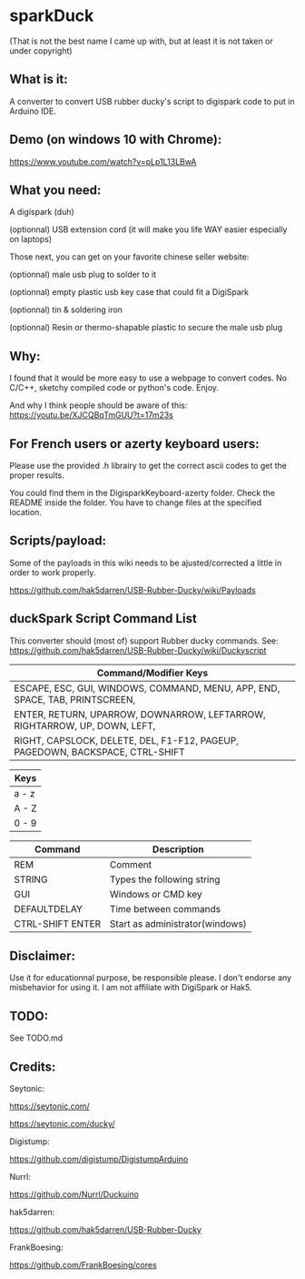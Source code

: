 # sparkDuck

(That is not the best name I came up with, but at least it is not taken or under copyright)

## What is it:

A converter to convert USB rubber ducky's script to digispark code to put in Arduino IDE.

## Demo (on windows 10 with Chrome):

https://www.youtube.com/watch?v=pLp1L13LBwA

## What you need:

A digispark (duh)

(optionnal) USB extension cord (it will make you life WAY easier especially on laptops)


Those next, you can get on your favorite chinese seller website:

(optionnal) male usb plug to solder to it

(optionnal) empty plastic usb key case that could fit a DigiSpark

(optionnal) tin & soldering iron

(optionnal) Resin or thermo-shapable plastic to secure the male usb plug

## Why:

I found that it would be more easy to use a webpage to convert codes.
No C/C++, sketchy compiled code or python's code. Enjoy.

And why I think people should be aware of this:
https://youtu.be/XJCQBqTmGUU?t=17m23s

## For French users or azerty keyboard users:

Please use the provided .h librairy to get the correct ascii codes to get the proper results.

You could find them in the DigisparkKeyboard-azerty folder. 
Check the README inside the folder. 
You have to change files at the specified location.

## Scripts/payload:

Some of the payloads in this wiki needs to be ajusted/corrected a little in order to work properly.

https://github.com/hak5darren/USB-Rubber-Ducky/wiki/Payloads


## duckSpark Script Command List

This converter should (most of) support Rubber ducky commands.
See: https://github.com/hak5darren/USB-Rubber-Ducky/wiki/Duckyscript


|							Command/Modifier Keys								|
| ----------------------------------------------------------------------------- |
|  ESCAPE, ESC, GUI, WINDOWS, COMMAND, MENU, APP, END, SPACE, TAB, PRINTSCREEN, 		|
|  ENTER, RETURN, UPARROW, DOWNARROW, LEFTARROW, RIGHTARROW, UP, DOWN, LEFT, 	|
|  RIGHT, CAPSLOCK, DELETE, DEL, F1-F12, PAGEUP, PAGEDOWN, BACKSPACE, CTRL-SHIFT		|

|			Keys			|
| ------------------------- |
| a - z						|
| A - Z						|
| 0 - 9						|


|			Command			|			Description				|
| ------------------------- | --------------------------------- 	|
| REM						| Comment								|
| STRING					| Types the following string 		|
| GUI						| Windows or CMD key				|
|DEFAULTDELAY 		| Time between commands			|
| CTRL-SHIFT ENTER  | Start as administrator(windows)|


## Disclaimer:

Use it for educationnal purpose, be responsible please.
I don't endorse any misbehavior for using it.
I am not affiliate with DigiSpark or Hak5.

## TODO:

See TODO.md

## Credits:

Seytonic:

https://seytonic.com/

https://seytonic.com/ducky/

Digistump:

https://github.com/digistump/DigistumpArduino

Nurrl:

https://github.com/Nurrl/Duckuino

hak5darren:

https://github.com/hak5darren/USB-Rubber-Ducky

FrankBoesing:

https://github.com/FrankBoesing/cores
